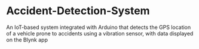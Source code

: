 # Accident-Detection-System
An IoT-based system integrated with Arduino that detects the GPS location of a vehicle prone to accidents using a vibration sensor, with data displayed on the Blynk app
